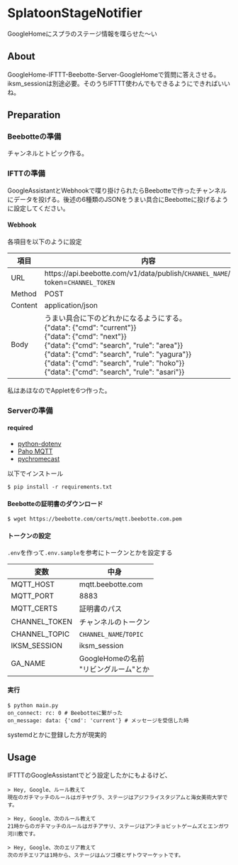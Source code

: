 # SplatoonStageNotifier
GoogleHomeにスプラのステージ情報を喋らせた〜い

## About
GoogleHome-IFTTT-Beebotte-Server-GoogleHomeで質問に答えさせる。iksm_sessionは別途必要。そのうちIFTTT使わんでもできるようにできればいいね。

## Preparation

### Beebotteの準備
チャンネルとトピック作る。

### IFTTの準備
GoogleAssistantとWebhookで喋り掛けられたらBeebotteで作ったチャンネルにデータを投げる。後述の6種類のJSONをうまい具合にBeebotteに投げるように設定してください。

#### Webhook
各項目を以下のように設定

| 項目 | 内容 |
| - | - |
| URL | https\://api.beebotte.com/v1/data/publish/`CHANNEL_NAME`/`TOPIC`?token=`CHANNEL_TOKEN` |
| Method | POST |
| Content | application/json |
| Body | うまい具合に下のどれかになるようにする。<br> {"data": {"cmd": "current"}} <br> {"data": {"cmd": "next"}} <br> {"data": {"cmd": "search", "rule": "area"}} <br> {"data": {"cmd": "search", "rule": "yagura"}} <br> {"data": {"cmd": "search", "rule": "hoko"}} <br> {"data": {"cmd": "search", "rule": "asari"}} |

私はあほなのでAppletを6つ作った。

### Serverの準備

#### required
- [python-dotenv](https://github.com/theskumar/python-dotenv)
- [Paho MQTT](https://github.com/eclipse/paho.mqtt.python)
- [pychromecast](https://github.com/home-assistant-libs/pychromecast)

以下でインストール
```
$ pip install -r requirements.txt
```

#### Beebotteの証明書のダウンロード
```
$ wget https://beebotte.com/certs/mqtt.beebotte.com.pem
```

#### トークンの設定
`.env`を作って`.env.sample`を参考にトークンとかを設定する

| 変数 | 中身 |
| - | - |
| MQTT_HOST | mqtt.beebotte.com |
| MQTT_PORT | 8883 |
| MQTT_CERTS | 証明書のパス |
| CHANNEL_TOKEN | チャンネルのトークン |
| CHANNEL_TOPIC | `CHANNEL_NAME`/`TOPIC` |
| IKSM_SESSION | iksm_session |
| GA_NAME | GoogleHomeの名前<br>"リビングルーム"とか |

#### 実行
```
$ python main.py
on_connect: rc: 0 # Beebotteに繋がった
on_message: data: {'cmd': 'current'} # メッセージを受信した時
```
systemdとかに登録した方が現実的


## Usage
IFTTTのGoogleAssistantでどう設定したかにもよるけど、
```
> Hey, Google、ルール教えて
現在のガチマッチのルールはガチヤグラ、ステージはアジフライスタジアムと海女美術大学です。

> Hey, Google、次のルール教えて
21時からのガチマッチのルールはガチアサリ、ステージはアンチョビットゲームズとエンガワ河川敷です。

> Hey, Google、次のエリア教えて
次のガチエリアは1時から、ステージはムツゴ楼とザトウマーケットです。
```
